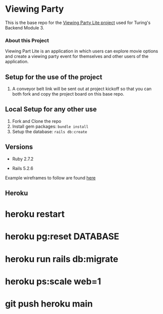 # Viewing Party

This is the base repo for the [Viewing Party Lite project](https://backend.turing.io/modulde3/projects/viewing_party_lite) used for Turing's Backend Module 3.

### About this Project

Viewing Part Lite is an application in which users can explore movie options and create a viewing party event for themselves and other users of the application.

## Setup for the use of the project

1. A conveyor belt link will be sent out at project kickoff so that you can both fork and copy the project board on this base repo.

## Local Setup for any other use

1. Fork and Clone the repo
2. Install gem packages: `bundle install`
3. Setup the database: `rails db:create`


## Versions

- Ruby 2.7.2

- Rails 5.2.6

Example wireframes to follow are found [here](https://backend.turing.io/module3/projects/viewing_party_lite/wireframes)

## Heroku

# heroku restart
# heroku pg:reset DATABASE
# heroku run rails db:migrate
# heroku ps:scale web=1
# git push heroku main
